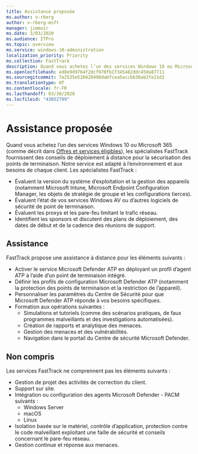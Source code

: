 ```yaml
---
title: Assistance proposée
ms.author: v-rberg
author: v-rberg-msft
manager: jimmuir
ms.date: 3/03/2020
ms.audience: ITPro
ms.topic: overview
ms.service: windows-10-administration
localization_priority: Priority
ms.collection: FastTrack
description: Quand vous achetez l’un des services Windows 10 ou Microsoft 365, les spécialistes FastTrack fournissent des conseils de déploiement à distance pour la sécurisation des points de terminaison. Notre service est adapté à l’environnement et aux besoins de chaque client.
ms.openlocfilehash: ed8e9d9764f2dcf970fb1f345482ddc450a87711
ms.sourcegitcommit: 7a2535e510420496dabfcea5accbb36ab2fe21d2
ms.translationtype: HT
ms.contentlocale: fr-FR
ms.lasthandoff: 03/30/2020
ms.locfileid: "43052799"
---
```

# <a name="assistance-offered"></a>Assistance proposée  

Quand vous achetez l’un des services Windows 10 ou Microsoft 365 (comme décrit dans [Offres et services éligibles](M365-eligible-services-and-plans.md)), les spécialistes FastTrack fournissent des conseils de déploiement à distance pour la sécurisation des points de terminaison. Notre service est adapté à l’environnement et aux besoins de chaque client. Les spécialistes FastTrack :
- Évaluent la version du système d’exploitation et la gestion des appareils (notamment Microsoft Intune, Microsoft Endpoint Configuration Manager, les objets de stratégie de groupe et les configurations tierces).
- Évaluent l’état de vos services Windows AV ou d’autres logiciels de sécurité de point de terminaison.
- Évaluent les proxys et les pare-feu limitant le trafic réseau.
- Identifient les sponsors et discutent des plans de déploiement, des dates de début et de la cadence des réunions de support.

## <a name="assistance"></a>Assistance

FastTrack propose une assistance à distance pour les éléments suivants :
- Activer le service Microsoft Defender ATP en déployant un profil d’agent ATP à l’aide d’un point de terminaison intégré.
- Définir les profils de configuration Microsoft Defender ATP (notamment la protection des points de terminaison et la restriction de l’appareil).
- Personnaliser les paramètres du Centre de Sécurité pour que Microsoft Defender ATP réponde à vos besoins spécifiques.
- Formation aux opérations suivantes :
    - Simulations et tutoriels (comme des scénarios pratiques, de faux programmes malveillants et des investigations automatisées).
    - Création de rapports et analytique des menaces.
    - Gestion des menaces et des vulnérabilités.
    - Navigation dans le portail du Centre de sécurité Microsoft Defender.

## <a name="out-of-scope"></a>Non compris

Les services FastTrack ne comprennent pas les éléments suivants :
- Gestion de projet des activités de correction du client.
- Support sur site.
- Intégration ou configuration des agents Microsoft Defender - PACM suivants :
   - Windows Server
   - macOS
   - Linux
- Isolation basée sur le matériel, contrôle d’application, protection contre le code malveillant exploitant une faille de sécurité et conseils concernant le pare-feu réseau.
- Gestion continue et réponse aux menaces.
